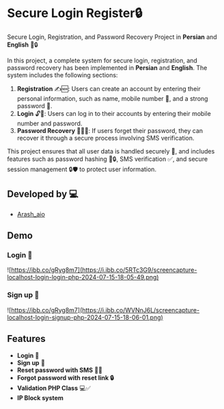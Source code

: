 # Secure Login Register🔒

Secure Login, Registration, and Password Recovery Project in **Persian** and **English** 🎯🔒

In this project, a complete system for secure login, registration, and password recovery has been implemented in **Persian** and **English**. The system includes the following sections:

1. **Registration** ✍️🆕: Users can create an account by entering their personal information, such as name, mobile number 📱, and a strong password 🔑.
2. **Login** 🔓👤: Users can log in to their accounts by entering their mobile number and password.
3. **Password Recovery** 🔄🔑📱: If users forget their password, they can recover it through a secure process involving SMS verification.

This project ensures that all user data is handled securely 🔐, and includes features such as password hashing 🔢🔒, SMS verification ✅, and secure session management 🔒🛡️ to protect user information.

## Developed by 💻

- [Arash_aio](https://t.me/arash_aio)

## Demo

### Login 💎
![https://ibb.co/gRyg8m7](https://i.ibb.co/5RTc3G9/screencapture-localhost-login-login-php-2024-07-15-18-05-49.png)

### Sign up 💎
![https://ibb.co/gRyg8m7](https://i.ibb.co/WVNnJ6L/screencapture-localhost-login-signup-php-2024-07-15-18-06-01.png)

## Features

- **Login** 💎
- **Sign up** 💎
- **Reset password with SMS** 📱🔄
- **Forgot password with reset link 🔒**
- **Validation PHP Class** 💻✅
- **IP Block system**
